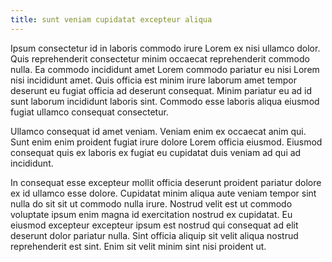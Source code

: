 ```yaml
---
title: sunt veniam cupidatat excepteur aliqua
---
```


Ipsum consectetur id in laboris commodo irure Lorem ex nisi ullamco dolor. Quis reprehenderit consectetur minim occaecat reprehenderit commodo nulla. Ea commodo incididunt amet Lorem commodo pariatur eu nisi Lorem nisi incididunt amet. Quis officia est minim irure laborum amet tempor deserunt eu fugiat officia ad deserunt consequat. Minim pariatur eu ad id sunt laborum incididunt laboris sint. Commodo esse laboris aliqua eiusmod fugiat ullamco consequat consectetur.

Ullamco consequat id amet veniam. Veniam enim ex occaecat anim qui. Sunt enim enim proident fugiat irure dolore Lorem officia eiusmod. Eiusmod consequat quis ex laboris ex fugiat eu cupidatat duis veniam ad qui ad incididunt.

In consequat esse excepteur mollit officia deserunt proident pariatur dolore ex id ullamco esse dolore. Cupidatat minim aliqua aute veniam tempor sint nulla do sit sit ut commodo nulla irure. Nostrud velit est ut commodo voluptate ipsum enim magna id exercitation nostrud ex cupidatat. Eu eiusmod excepteur excepteur ipsum est nostrud qui consequat ad elit deserunt dolor pariatur nulla. Sint officia aliquip sit velit aliqua nostrud reprehenderit est sint. Enim sit velit minim sint nisi proident ut.